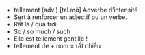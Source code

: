 - tellement (adv.)	[tɛl.mɑ̃]	Adverbe d’intensité
- Sert à renforcer un adjectif ou un verbe.
- Rất là / quá trời
- So / so much / such
- Elle est tellement gentille !
- tellement de + nom = rất nhiều